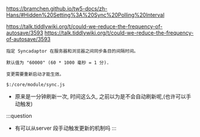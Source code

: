 https://bramchen.github.io/tw5-docs/zh-Hans/#Hidden%20Setting%3A%20Sync%20Polling%20Interval

https://talk.tiddlywiki.org/t/could-we-reduce-the-frequency-of-autosave/3593
https://talk.tiddlywiki.org/t/could-we-reduce-the-frequency-of-autosave/3593

```
指定 Syncadaptor 在服务器和浏览器之间同步条目的间隔时间。

默认值为 "60000" (60 * 1000 毫秒 = 1 分).

变更需要重新启动才能生效。
```

`$:/core/module/sync.js`

* 原来是一分钟刷新一次, 时间这么久, 之前以为是不会自动刷新呢,(也许可以手动触发)

:::question
* 有可以从server 段手动触发更新的机制吗
:::